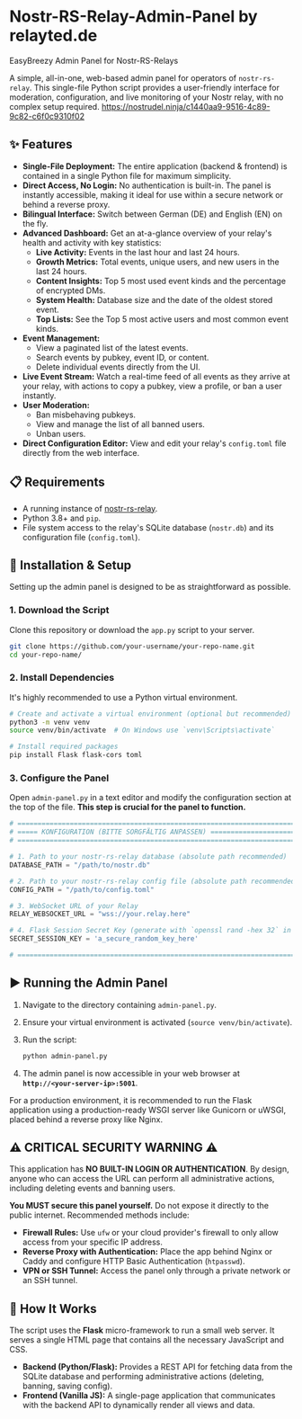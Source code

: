 # Nostr-RS-Relay-Admin-Panel by relayted.de
EasyBreezy Admin Panel for Nostr-RS-Relays

A simple, all-in-one, web-based admin panel for operators of `nostr-rs-relay`. This single-file Python script provides a user-friendly interface for moderation, configuration, and live monitoring of your Nostr relay, with no complex setup required.
https://nostrudel.ninja/c1440aa9-9516-4c89-9c82-c6f0c9310f02
## ✨ Features

*   **Single-File Deployment:** The entire application (backend & frontend) is contained in a single Python file for maximum simplicity.
*   **Direct Access, No Login:** No authentication is built-in. The panel is instantly accessible, making it ideal for use within a secure network or behind a reverse proxy.
*   **Bilingual Interface:** Switch between German (DE) and English (EN) on the fly.
*   **Advanced Dashboard:** Get an at-a-glance overview of your relay's health and activity with key statistics:
    *   **Live Activity:** Events in the last hour and last 24 hours.
    *   **Growth Metrics:** Total events, unique users, and new users in the last 24 hours.
    *   **Content Insights:** Top 5 most used event kinds and the percentage of encrypted DMs.
    *   **System Health:** Database size and the date of the oldest stored event.
    *   **Top Lists:** See the Top 5 most active users and most common event kinds.
*   **Event Management:**
    *   View a paginated list of the latest events.
    *   Search events by pubkey, event ID, or content.
    *   Delete individual events directly from the UI.
*   **Live Event Stream:** Watch a real-time feed of all events as they arrive at your relay, with actions to copy a pubkey, view a profile, or ban a user instantly.
*   **User Moderation:**
    *   Ban misbehaving pubkeys.
    *   View and manage the list of all banned users.
    *   Unban users.
*   **Direct Configuration Editor:** View and edit your relay's `config.toml` file directly from the web interface.

## 📋 Requirements

*   A running instance of [nostr-rs-relay](https://git.sr.ht/~gheartsfield/nostr-rs-relay).
*   Python 3.8+ and `pip`.
*   File system access to the relay's SQLite database (`nostr.db`) and its configuration file (`config.toml`).

## 🚀 Installation & Setup

Setting up the admin panel is designed to be as straightforward as possible.

### 1. Download the Script

Clone this repository or download the `app.py` script to your server.

```bash
git clone https://github.com/your-username/your-repo-name.git
cd your-repo-name/
```

### 2. Install Dependencies

It's highly recommended to use a Python virtual environment.

```bash
# Create and activate a virtual environment (optional but recommended)
python3 -m venv venv
source venv/bin/activate  # On Windows use `venv\Scripts\activate`

# Install required packages
pip install Flask flask-cors toml
```

### 3. Configure the Panel

Open `admin-panel.py` in a text editor and modify the configuration section at the top of the file. **This step is crucial for the panel to function.**

```python
# ==============================================================================
# ===== KONFIGURATION (BITTE SORGFÄLTIG ANPASSEN) ==============================
# ==============================================================================

# 1. Path to your nostr-rs-relay database (absolute path recommended)
DATABASE_PATH = "/path/to/nostr.db"

# 2. Path to your nostr-rs-relay config file (absolute path recommended)
CONFIG_PATH = "/path/to/config.toml"

# 3. WebSocket URL of your Relay
RELAY_WEBSOCKET_URL = "wss://your.relay.here"

# 4. Flask Session Secret Key (generate with `openssl rand -hex 32` in your terminal)
SECRET_SESSION_KEY = 'a_secure_random_key_here'

# ==============================================================================
```

## ▶️ Running the Admin Panel

1.  Navigate to the directory containing `admin-panel.py`.
2.  Ensure your virtual environment is activated (`source venv/bin/activate`).
3.  Run the script:

    ```bash
    python admin-panel.py
    ```
4.  The admin panel is now accessible in your web browser at **`http://<your-server-ip>:5001`**.

For a production environment, it is recommended to run the Flask application using a production-ready WSGI server like Gunicorn or uWSGI, placed behind a reverse proxy like Nginx.

## ⚠️ **CRITICAL SECURITY WARNING** ⚠️

This application has **NO BUILT-IN LOGIN OR AUTHENTICATION**. By design, anyone who can access the URL can perform all administrative actions, including deleting events and banning users.

**You MUST secure this panel yourself.** Do not expose it directly to the public internet. Recommended methods include:

*   **Firewall Rules:** Use `ufw` or your cloud provider's firewall to only allow access from your specific IP address.
*   **Reverse Proxy with Authentication:** Place the app behind Nginx or Caddy and configure HTTP Basic Authentication (`htpasswd`).
*   **VPN or SSH Tunnel:** Access the panel only through a private network or an SSH tunnel.

## 🔧 How It Works

The script uses the **Flask** micro-framework to run a small web server. It serves a single HTML page that contains all the necessary JavaScript and CSS.

*   **Backend (Python/Flask):** Provides a REST API for fetching data from the SQLite database and performing administrative actions (deleting, banning, saving config).
*   **Frontend (Vanilla JS):** A single-page application that communicates with the backend API to dynamically render all views and data.
